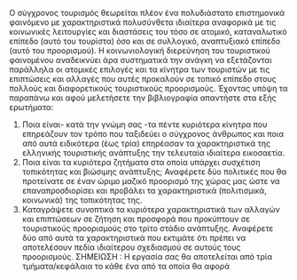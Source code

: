 Ο σύγχρονος τουρισμός θεωρείται πλέον ένα πολυδιάστατο επιστημονικά φαινόμενο με
χαρακτηριστικά πολυσύνθετα ιδιαίτερα αναφορικά με τις κοινωνικές λειτουργίες και
διαστάσεις του τόσο σε ατομικό, καταναλωτικό επίπεδο (αυτό του τουρίστα) όσο και σε
συλλογικό, αναπτυξιακό επίπεδο (αυτό του προορισμού). Η κοινωνιολογική διερεύνηση του
τουριστικού φαινομένου αναδεικνύει άρα συστηματικά την ανάγκη να εξετάζονται παράλληλα
οι ατομικές επιλογές και τα κίνητρα των τουριστών με τις επιπτώσεις και αλλαγές που αυτές
προκαλούν σε τοπικό επίπεδο στους πολλούς και διαφορετικούς τουριστικούς προορισμούς.
Έχοντας υπόψη τα παραπάνω και αφού μελετήσετε την βιβλιογραφία απαντήστε στα εξής
ερωτήματα:
1. Ποια είναι- κατά την γνώμη σας -τα πέντε κυριότερα κίνητρα που επηρεάζουν τον τρόπο
που ταξιδεύει ο σύγχρονος άνθρωπος και ποια από αυτά ειδικότερα (έως τρία) επηρέασαν
τα χαρακτηριστικά της ελληνικής τουριστικής ανάπτυξης την τελευταία ιδιαίτερα
εικοσαετία.
2. Ποια είναι τα κυριότερα ζητήματα στα οποία υπάρχει συσχέτιση τοπικότητας και βιώσιμης
ανάπτυξης; Αναφέρετε δύο πολιτικές που θα προτείνατε σε έναν ώριμο μαζικό προορισμό
της χώρας μας ώστε να επαναπροσδιορίσει και προβάλει τα χαρακτηριστικά (πολιτισμικά,
κοινωνικά) της τοπικότητας της.
3. Καταγράψετε συνοπτικά τα κυριότερα χαρακτηριστικά των αλλαγών και επιπτώσεων σε
ζήτηση και προσφορά που προκύπτουν σε τουριστικούς προορισμούς στο τρίτο στάδιο
ανάπτυξης. Αναφέρετε δύο από αυτά τα χαρακτηριστικά που εκτιμάτε ότι πρέπει να
αποτελέσουν πεδία ιδιαίτερου σχεδιασμού σε αυτούς τους προορισμούς.
ΣΗΜΕΙΩΣΗ :
Η εργασία σας θα αποτελείται από τρία τμήματα/κεφάλαια το κάθε ένα από τα οποία θα αφορά 
